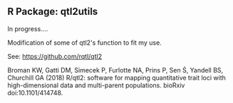 ## R Package: qtl2utils

In progress....

Modification of some of qtl2's function to fit my use.


See: https://github.com/rqtl/qtl2

Broman KW, Gatti DM, Simecek P, Furlotte NA, Prins P, Sen Ś, Yandell BS, Churchill GA (2018) 
R/qtl2: software for mapping quantitative trait loci with high-dimensional data and multi-parent populations. 
bioRxiv doi:10.1101/414748.
